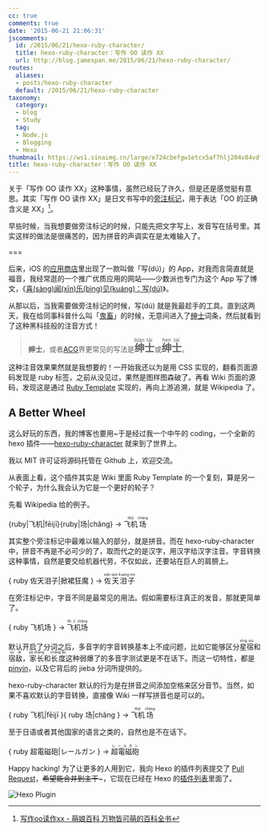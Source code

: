 ```yaml
---
cc: true
comments: true
date: '2015-06-21 21:06:31'
jscomments:
  id: /2015/06/21/hexo-ruby-character/
  title: hexo-ruby-character：写作 OO 读作 XX
  url: http://blog.jamespan.me/2015/06/21/hexo-ruby-character/
routes:
  aliases:
  - posts/hexo-ruby-character
  default: /2015/06/21/hexo-ruby-character
taxonomy:
  category:
  - blog
  - Study
  tag:
  - Node.js
  - Blogging
  - Hexo
thumbnail: https://ws1.sinaimg.cn/large/e724cbefgw1etcx5af7hlj204v04vdfn.jpg
title: hexo-ruby-character：写作 OO 读作 XX
---
```


关于「写作 OO 读作 XX」这种事情，虽然已经玩了许久，但是还是感觉挺有意思。其实「写作 OO 读作 XX」是日文书写中的[旁注标记][1]，用于表达「OO 的正确含义是 XX」[^1]。

[^1]: [写作oo读作xx - 萌娘百科 万物皆可萌的百科全书][2]

早些时候，当我想要做旁注标记的时候，只能先把文字写上，发音写在括号里。其实这样的做法是很痛苦的，因为拼音的声调实在是太难输入了。

===



后来，iOS 的[应用商店][3]里出现了一款叫做「写(dú)」的 App，对我而言简直就是福音，我经常逛的一个推广优质应用的网站——少数派也专门为这个 App 写了博文，《[喜(sàng)闻(xīn)乐(bìng)见(kuáng)：写(dú)][11]》。

从那以后，当我需要做旁注标记的时候，写(dú) 就是我最趁手的工具。直到这两天，我在给同事科普什么叫「[鬼畜][4]」的时候，无意间进入了[绅士][5]词条，然后就看到了这种黑科技般的注音方式！

> <b>绅士</b>，或者<a href="http://zh.moegirl.org/ACG" title="ACG">ACG</a>界更常见的写法是<big><big><ruby><b>绅</b><rp>（</rp><rt>biàn</rt><rp>）</rp></ruby><ruby><b>士</b><rp>（</rp><rt>tài</rt><rp>）</rp></ruby></big></big>或<big><big><ruby><b>绅</b><rp>（</rp><rt>hen</rt><rp>）</rp></ruby><ruby><b>士</b><rp>（</rp><rt>tai</rt><rp>）</rp></ruby></big></big>。

这种注音效果果然就是我想要的！一开始我还以为是用 CSS 实现的，翻看页面源码发现是 ruby 标签，之前从没见过，果然是图样图森破了。再看 Wiki 页面的源码，发现这是通过 [Ruby Template][6] 实现的，再向上游追溯，就是 Wikipedia 了。

## A Better Wheel ##

这么好玩的东西，我的博客也要用~于是经过我一个中午的 coding，一个全新的 hexo 插件——[hexo-ruby-character][8] 就来到了世界上。

我以 MIT 许可证将源码托管在 Github 上，欢迎交流。

从表面上看，这个插件其实是 Wiki 里面 Ruby Template 的一个复刻，算是另一个轮子，为什么我会认为它是一个更好的轮子？

先看 Wikipedia 给的例子。

{ruby|飞机|fēijī}{ruby|场|chǎng} → <ruby><rb>飞机</rb><rp>（</rp><rt>fēijī</rt><rp>）</rp></ruby><ruby><rb>场</rb><rp>（</rp><rt>chǎng</rt><rp>）</rp></ruby>

其实整个旁注标记中最难以输入的部分，就是拼音。而在 hexo-ruby-character 中，拼音不再是不必可少的了，取而代之的是汉字，用汉字给汉字注音。字音转换这种事情，自然是要交给机器代劳，不仅如此，还要站在巨人的肩膀上。

{ ruby 佐天泪子|掀裙狂魔 } → <ruby>佐天泪子<rp> (</rp><rt>xiān qún kuáng mó</rt><rp>) </rp></ruby>

在旁注标记中，字音不同是最常见的用法。假如需要标注真正的发音，那就更简单了。

{ ruby 飞机场 } → <ruby>飞机场<rp> (</rp><rt>fēi jī chǎng</rt><rp>) </rp></ruby>

默认开启了分词之后，多音字的字音转换基本上不成问题，比如它能够区分<ruby>星宿<rp> (</rp><rt>xīng xiù</rt><rp>) </rp></ruby>和<ruby>宿敌<rp> (</rp><rt>sù dí</rt><rp>) </rp></ruby>，<ruby>家长<rp> (</rp><rt>jiā zhǎng</rt><rp>) </rp></ruby>和<ruby>长度<rp> (</rp><rt>cháng dù</rt><rp>) </rp></ruby>这种弱爆了的多音字测试更是不在话下。而这一切特性，都是 [pinyin][9]，以及它背后的 jieba 分词所提供的。

hexo-ruby-character 默认的行为是在拼音之间添加空格来区分音节。当然，如果不喜欢默认的字音转换，直接像 Wiki 一样写拼音也是可以的。

{ ruby 飞机|fēijī }{ ruby 场|chǎng } → <ruby>飞机<rp> (</rp><rt>fēijī</rt><rp>) </rp></ruby><ruby>场<rp> (</rp><rt>chǎng</rt><rp>) </rp></ruby>

至于日语或者其他国家的语言之类的，自然也是不在话下。

{ ruby 超電磁砲|レールガン } → <ruby>超電磁砲<rp> (</rp><rt>レールガン</rt><rp>) </rp></ruby>

Happy hacking! 为了让更多的人用到它，我向 Hexo 的插件列表提交了 [Pull Request][10]，~~希望能合并到主干~~~，它现在已经在 Hexo 的[插件列表][12]里面了。

![Hexo Plugin](https://ws1.sinaimg.cn/large/e724cbefgw1etd3n5q53ij20mh06wdg3.jpg)

[1]: https://zh.wikipedia.org/wiki/旁註標記
[2]: http://zh.moegirl.org/zh-cn/写作oo读作xx
[3]: https://itunes.apple.com/cn/app/xie-du/id824653857
[4]: http://zh.moegirl.org/鬼畜
[5]: http://zh.moegirl.org/绅士
[6]: http://zh.moegirl.org/Template:Ruby
[7]: https://www.npmjs.com/package/hexo-ruby-character
[8]: https://github.com/JamesPan/hexo-ruby-character
[9]: https://github.com/hotoo/pinyin
[10]: https://github.com/hexojs/site/pull/66
[11]: http://sspai.com/25440
[12]: https://hexo.io/plugins/#hexo-ruby-character